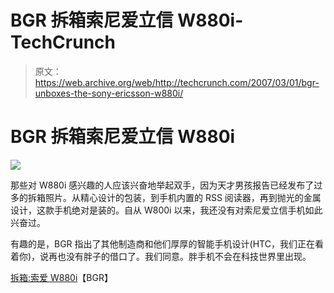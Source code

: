# BGR 拆箱索尼爱立信 W880i-TechCrunch

> 原文：<https://web.archive.org/web/http://techcrunch.com/2007/03/01/bgr-unboxes-the-sony-ericsson-w880i/>

# BGR 拆箱索尼爱立信 W880i

![](img/a9405398f5ff3cef5625666146c58fce.png)

那些对 W880i 感兴趣的人应该兴奋地举起双手，因为天才男孩报告已经发布了过多的拆箱照片。从精心设计的包装，到手机内置的 RSS 阅读器，再到抛光的金属设计，这款手机绝对是装的。自从 W800i 以来，我还没有对索尼爱立信手机如此兴奋过。

有趣的是，BGR 指出了其他制造商和他们厚厚的智能手机设计(HTC，我们正在看着你)，说再也没有胖子的借口了。我们同意。胖手机不会在科技世界里出现。

[拆箱:索爱 W880i](https://web.archive.org/web/20210226112616/http://www.boygeniusreport.com/2007/02/28/unboxing-sony-ericsson-w880i/)【BGR】